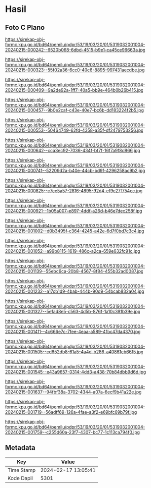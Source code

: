# Hasil

## Foto C Plano

https://sirekap-obj-formc.kpu.go.id/bd64/pemilu/pdpr/53/19/03/20/01/5319032001004-20240215-000242--6520b068-6dbd-4515-b9e1-ca45ce96663a.jpg

https://sirekap-obj-formc.kpu.go.id/bd64/pemilu/pdpr/53/19/03/20/01/5319032001004-20240215-000323--55f02a36-6cc0-40c6-8895-997431aecdbe.jpg

https://sirekap-obj-formc.kpu.go.id/bd64/pemilu/pdpr/53/19/03/20/01/5319032001004-20240215-000409--9a2de92a-1ff7-40a5-bb9e-464b0b26b415.jpg

https://sirekap-obj-formc.kpu.go.id/bd64/pemilu/pdpr/53/19/03/20/01/5319032001004-20240215-000457--9b0e2caf-c43e-40e7-bc6b-dd183224f2b5.jpg

https://sirekap-obj-formc.kpu.go.id/bd64/pemilu/pdpr/53/19/03/20/01/5319032001004-20240215-000553--50464749-62fd-4358-a35f-df2479753256.jpg

https://sirekap-obj-formc.kpu.go.id/bd64/pemilu/pdpr/53/19/03/20/01/5319032001004-20240215-000642--cca3ec92-7036-434f-bf7f-16f7a9f8d866.jpg

https://sirekap-obj-formc.kpu.go.id/bd64/pemilu/pdpr/53/19/03/20/01/5319032001004-20240215-000741--52209d2a-b40e-44cb-bd9f-4296258ac9b2.jpg

https://sirekap-obj-formc.kpu.go.id/bd64/pemilu/pdpr/53/19/03/20/01/5319032001004-20240215-000825--c7ce5a57-2816-4895-92d4-ef9c27f754ec.jpg

https://sirekap-obj-formc.kpu.go.id/bd64/pemilu/pdpr/53/19/03/20/01/5319032001004-20240215-000921--1b05a007-e897-4ddf-a26d-b46e7dec258f.jpg

https://sirekap-obj-formc.kpu.go.id/bd64/pemilu/pdpr/53/19/03/20/01/5319032001004-20240215-001002--d0b3495f-c364-4245-a42e-6d7f0bd7c3c4.jpg

https://sirekap-obj-formc.kpu.go.id/bd64/pemilu/pdpr/53/19/03/20/01/5319032001004-20240215-001052--a99b8115-1619-486c-a2ca-659e632fc91c.jpg

https://sirekap-obj-formc.kpu.go.id/bd64/pemilu/pdpr/53/19/03/20/01/5319032001004-20240215-001139--55ebc6ca-20b8-4567-8f84-455b32ad0087.jpg

https://sirekap-obj-formc.kpu.go.id/bd64/pemilu/pdpr/53/19/03/20/01/5319032001004-20240215-001232--a17cb1d9-4bab-444b-90d9-54bcab832a04.jpg

https://sirekap-obj-formc.kpu.go.id/bd64/pemilu/pdpr/53/19/03/20/01/5319032001004-20240215-001327--5e1ad8e5-c563-4d5b-876f-1a10c381b39e.jpg

https://sirekap-obj-formc.kpu.go.id/bd64/pemilu/pdpr/53/19/03/20/01/5319032001004-20240215-001411--4c666e7c-7fee-4eaa-a589-41bc47da4370.jpg

https://sirekap-obj-formc.kpu.go.id/bd64/pemilu/pdpr/53/19/03/20/01/5319032001004-20240215-001505--cd652db8-61a5-4a4d-b286-a40861cb66f5.jpg

https://sirekap-obj-formc.kpu.go.id/bd64/pemilu/pdpr/53/19/03/20/01/5319032001004-20240215-001545--e43a9657-0314-4dd3-a438-70b84dbb9d6d.jpg

https://sirekap-obj-formc.kpu.go.id/bd64/pemilu/pdpr/53/19/03/20/01/5319032001004-20240215-001637--94fbf38a-3702-4344-a07a-6ecf9b41a22e.jpg

https://sirekap-obj-formc.kpu.go.id/bd64/pemilu/pdpr/53/19/03/20/01/5319032001004-20240215-001719--56adff69-126a-4fae-a3f2-e69bfc69b79f.jpg

https://sirekap-obj-formc.kpu.go.id/bd64/pemilu/pdpr/53/19/03/20/01/5319032001004-20240215-001759--c255d60a-23f7-4307-bc77-1c113ca794f0.jpg


## Metadata

| Key        | Value               |
| ---------- | ------------------- |
| Time Stamp | 2024-02-17 13:05:41 |
| Kode Dapil | 5301                |



